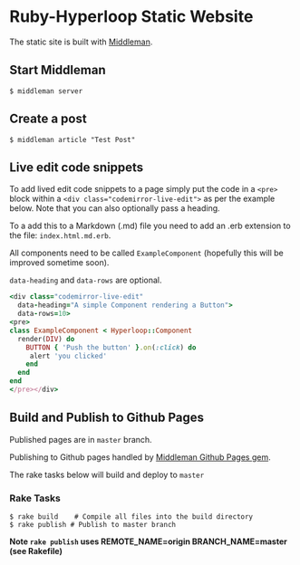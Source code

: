 # Ruby-Hyperloop Static Website

The static site is built with [Middleman](https://middlemanapp.com/).

## Start Middleman
```text
$ middleman server
```

## Create a post

```text
$ middleman article "Test Post"
```

## Live edit code snippets

To add lived edit code snippets to a page simply put the code in a `<pre>` block within a `<div class="codemirror-live-edit">` as per the example below. Note that you can also optionally pass a heading.

To a add this to a Markdown (.md) file you need to add an .erb extension to the file: `index.html.md.erb`.

All components need to be called `ExampleComponent` (hopefully this will be improved sometime soon).

`data-heading` and `data-rows` are optional.

```ruby
<div class="codemirror-live-edit"
  data-heading="A simple Component rendering a Button">
  data-rows=10>
<pre>
class ExampleComponent < Hyperloop::Component
  render(DIV) do
    BUTTON { 'Push the button' }.on(:click) do
     alert 'you clicked'
    end
  end
end
</pre></div>
```

## Build and Publish to Github Pages
Published pages are in `master` branch.

Publishing to Github pages handled by [Middleman Github Pages gem](https://github.com/edgecase/middleman-gh-pages).

The rake tasks below will build and deploy to `master`

### Rake Tasks
```text
$ rake build    # Compile all files into the build directory
$ rake publish # Publish to master branch
```
**Note `rake publish` uses REMOTE_NAME=origin  BRANCH_NAME=master (see Rakefile)**

